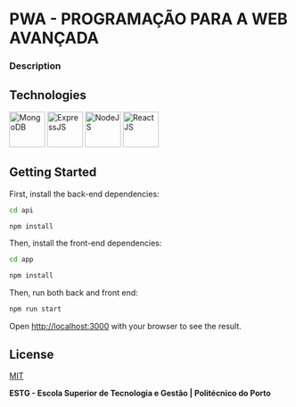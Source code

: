 # PWA - PROGRAMAÇÃO PARA A WEB AVANÇADA

### Description

## Technologies

[<img src="https://cdn.jsdelivr.net/gh/devicons/devicon/icons/mongodb/mongodb-original.svg" alt="MongoDB" width="64" height="64" />](https://www.mongodb.com/)
[<img src="https://cdn.jsdelivr.net/gh/devicons/devicon/icons/express/express-original.svg" alt="ExpressJS" width="64" height="64" />](https://expressjs.com/)
[<img src="https://cdn.jsdelivr.net/gh/devicons/devicon/icons/nodejs/nodejs-original.svg" alt="NodeJS" width="64" height="64" />](https://nodejs.org/en/)
[<img src="https://cdn.jsdelivr.net/gh/devicons/devicon/icons/react/react-original.svg" alt="ReactJS" width="64" height="64" />](https://reactjs.org/)

## Getting Started

First, install the back-end dependencies:

```bash
cd api
```

```bash
npm install
```

Then, install the front-end dependencies:

```bash
cd app
```

```bash
npm install
```

Then, run both back and front end:

```bash
npm run start
```

Open [http://localhost:3000](http://localhost:3000) with your browser to see the result.

## License

[MIT](https://github.com/WallQ/PWA/blob/master/LICENSE)

**ESTG - Escola Superior de Tecnologia e Gestão | Politécnico do Porto**

